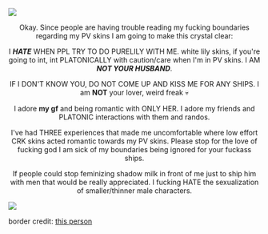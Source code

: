 ![](https://64.media.tumblr.com/e86607f100caa7c245bcd889f061b06f/db26be39848f24fa-de/s2048x3072/66c10030bbf5ee6a52e5044b709b3603d008289e.pnj)

<p align="center">Okay. Since people are having trouble reading my fucking boundaries regarding my PV skins I am going to make this crystal clear:</p>

<p align="center">I <B><I>HATE</I></B> WHEN PPL TRY TO DO PURELILY WITH ME. white lily skins, if you're going to int, int PLATONICALLY with caution/care when I'm in PV skins. I AM <B><I>NOT YOUR HUSBAND</I></B>.</p>

<p align="center">IF I DON'T KNOW YOU, DO NOT COME UP AND KISS ME FOR ANY SHIPS. I am <B>NOT</B> your lover, weird freak 💀</p>

<p align="center">I adore <B>my gf</B> and being romantic with ONLY HER. I adore my friends and PLATONIC interactions with them and randos.</p>

<p align="center">I've had THREE experiences that made me uncomfortable where low effort CRK skins acted romantic towards my PV skins. Please stop for the love of fucking god I am sick of my boundaries being ignored for your fuckass ships.</p>

<p align="center">If people could stop feminizing shadow milk in front of me just to ship him with men that would be really appreciated. I fucking HATE the sexualization of smaller/thinner male characters.</p>

![](https://64.media.tumblr.com/a8b5eace754f20a02319323292b4a1c9/ae9f71892911432c-46/s2048x3072/7abe37249ed6c8ba54df549d5402b13f4c8a3e11.pnj)

border credit: [this person](https://www.tumblr.com/sisterlucifergraphics)
<!--
**lonelybluebird/lonelybluebird** is a ✨ _special_ ✨ repository because its `README.md` (this file) appears on your GitHub profile.>
